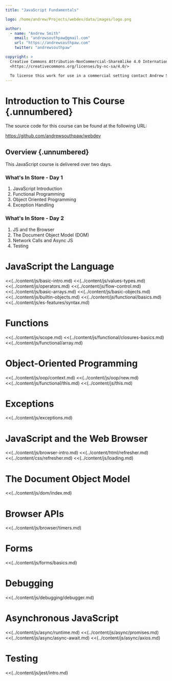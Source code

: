 ```yaml
---
title: "JavaScript Fundamentals"

logo: /home/andrew/Projects/webdev/data/images/logo.png

author:
  - name: "Andrew Smith"
    email: "andrewsouthpaw@gmail.com"
    url: "https://andrewsouthpaw.com"
    twitter: "andrewsouthpaw"

copyright: >
  Creative Commons Attribution-NonCommercial-ShareAlike 4.0 International Public License:
  <https://creativecommons.org/licenses/by-nc-sa/4.0/>

  To license this work for use in a commercial setting contact Andrew Smith.
---
```


Introduction to This Course {.unnumbered}
=========================================

The source code for this course can be found at the following URL:

<https://github.com/andrewsouthpaw/webdev>

Overview {.unnumbered}
----------------------

This JavaScript course is delivered over two days.

### What's In Store - Day 1

1. JavaScript Introduction
2. Functional Programming
3. Object Oriented Programming
4. Exception Handling

### What's In Store - Day 2

1. JS and the Browser
2. The Document Object Model (DOM)
4. Network Calls and Async JS
5. Testing

# JavaScript the Language

<<(../content/js/basic-intro.md)
<<(../content/js/values-types.md)
<<(../content/js/operators.md)
<<(../content/js/flow-control.md)
<<(../content/js/basic-arrays.md)
<<(../content/js/basic-objects.md)
<<(../content/js/builtin-objects.md)
<<(../content/js/functional/basics.md)
<<(../content/js/es-features/syntax.md)

# Functions

<<(../content/js/scope.md)
<<(../content/js/functional/closures-basics.md)
<<(../content/js/functional/array.md)

# Object-Oriented Programming

<<(../content/js/oop/context.md)
<<(../content/js/oop/new.md)
<<(../content/js/functional/this.md)
<<(../content/js/this.md)

# Exceptions

<<(../content/js/exceptions.md)

# JavaScript and the Web Browser

<<(../content/js/browser-intro.md)
<<(../content/html/refresher.md)
<<(../content/css/refresher.md)
<<(../content/js/loading.md)

# The Document Object Model

<<(../content/js/dom/index.md)

# Browser APIs

<<(../content/js/browser/timers.md)

# Forms

<<(../content/js/forms/basics.md)

# Debugging

<<(../content/js/debugging/debugger.md)

# Asynchronous JavaScript

<<(../content/js/async/runtime.md)
<<(../content/js/async/promises.md)
<<(../content/js/async/async-await.md)
<<(../content/js/async/axios.md)

# Testing

<<(../content/js/jest/intro.md)
